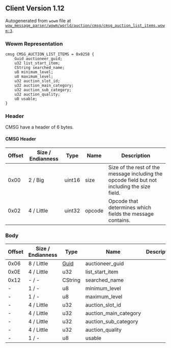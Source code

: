 ## Client Version 1.12

Autogenerated from `wowm` file at [`wow_message_parser/wowm/world/auction/cmsg/cmsg_auction_list_items.wowm:3`](https://github.com/gtker/wow_messages/tree/main/wow_message_parser/wowm/world/auction/cmsg/cmsg_auction_list_items.wowm#L3).

### Wowm Representation
```rust,ignore
cmsg CMSG_AUCTION_LIST_ITEMS = 0x0258 {
    Guid auctioneer_guid;
    u32 list_start_item;
    CString searched_name;
    u8 minimum_level;
    u8 maximum_level;
    u32 auction_slot_id;
    u32 auction_main_category;
    u32 auction_sub_category;
    u32 auction_quality;
    u8 usable;
}
```
### Header
CMSG have a header of 6 bytes.

#### CMSG Header
| Offset | Size / Endianness | Type   | Name   | Description |
| ------ | ----------------- | ------ | ------ | ----------- |
| 0x00   | 2 / Big           | uint16 | size   | Size of the rest of the message including the opcode field but not including the size field.|
| 0x02   | 4 / Little        | uint32 | opcode | Opcode that determines which fields the message contains.|
### Body
| Offset | Size / Endianness | Type | Name | Description |
| ------ | ----------------- | ---- | ---- | ----------- |
| 0x06 | 8 / Little | [Guid](../spec/packed-guid.md) | auctioneer_guid |  |
| 0x0E | 4 / Little | u32 | list_start_item |  |
| 0x12 | - / - | CString | searched_name |  |
| - | 1 / - | u8 | minimum_level |  |
| - | 1 / - | u8 | maximum_level |  |
| - | 4 / Little | u32 | auction_slot_id |  |
| - | 4 / Little | u32 | auction_main_category |  |
| - | 4 / Little | u32 | auction_sub_category |  |
| - | 4 / Little | u32 | auction_quality |  |
| - | 1 / - | u8 | usable |  |
